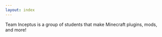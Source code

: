 ```yaml
---
layout: index
---
```


Team Inceptus is a group of students that make Minecraft plugins, mods, and more!